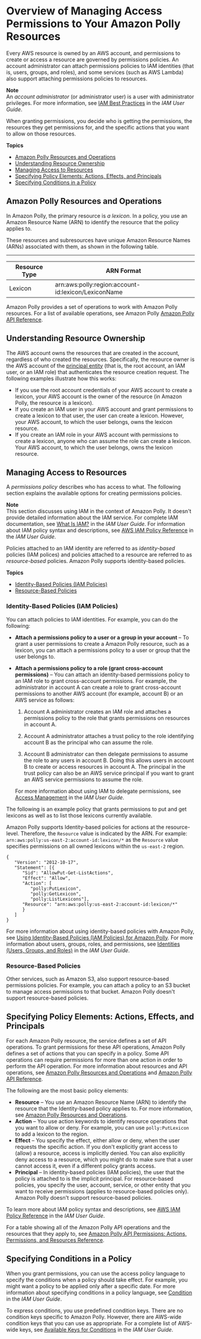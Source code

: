 # Overview of Managing Access Permissions to Your Amazon Polly Resources<a name="access-control-overview"></a>

Every AWS resource is owned by an AWS account, and permissions to create or access a resource are governed by permissions policies\. An account administrator can attach permissions policies to IAM identities \(that is, users, groups, and roles\), and some services \(such as AWS Lambda\) also support attaching permissions policies to resources\. 

**Note**  
An *account administrator* \(or administrator user\) is a user with administrator privileges\. For more information, see [IAM Best Practices](https://docs.aws.amazon.com/IAM/latest/UserGuide/best-practices.html) in the *IAM User Guide*\.

When granting permissions, you decide who is getting the permissions, the resources they get permissions for, and the specific actions that you want to allow on those resources\.

**Topics**
+ [Amazon Polly Resources and Operations](#access-control-resources)
+ [Understanding Resource Ownership](#access-control-resource-ownership)
+ [Managing Access to Resources](#manage-access-overview)
+ [Specifying Policy Elements: Actions, Effects, and Principals](#specify-policy-elements)
+ [Specifying Conditions in a Policy](#specifying-conditions-overview)

## Amazon Polly Resources and Operations<a name="access-control-resources"></a>

In Amazon Polly, the primary resource is *a lexicon*\. In a policy, you use an Amazon Resource Name \(ARN\) to identify the resource that the policy applies to\.

These resources and subresources have unique Amazon Resource Names \(ARNs\) associated with them, as shown in the following table\. 


****  

| Resource Type | ARN Format | 
| --- | --- | 
| Lexicon | arn:aws:polly:region:account\-id:lexicon/LexiconName | 

Amazon Polly provides a set of operations to work with Amazon Polly resources\. For a list of available operations, see Amazon Polly [Amazon Polly API Reference](API_Reference.md)\.

## Understanding Resource Ownership<a name="access-control-resource-ownership"></a>

The AWS account owns the resources that are created in the account, regardless of who created the resources\. Specifically, the resource owner is the AWS account of the [principal entity](https://docs.aws.amazon.com/IAM/latest/UserGuide/id_roles_terms-and-concepts.html) \(that is, the root account, an IAM user, or an IAM role\) that authenticates the resource creation request\. The following examples illustrate how this works:
+ If you use the root account credentials of your AWS account to create a lexicon, your AWS account is the owner of the resource \(in Amazon Polly, the resource is a lexicon\)\.
+ If you create an IAM user in your AWS account and grant permissions to create a lexicon to that user, the user can create a lexicon\. However, your AWS account, to which the user belongs, owns the lexicon resource\.
+ If you create an IAM role in your AWS account with permissions to create a lexicon, anyone who can assume the role can create a lexicon\. Your AWS account, to which the user belongs, owns the lexicon resource\. 

## Managing Access to Resources<a name="manage-access-overview"></a>

A *permissions policy* describes who has access to what\. The following section explains the available options for creating permissions policies\.

**Note**  
This section discusses using IAM in the context of Amazon Polly\. It doesn't provide detailed information about the IAM service\. For complete IAM documentation, see [What Is IAM?](https://docs.aws.amazon.com/IAM/latest/UserGuide/introduction.html) in the *IAM User Guide*\. For information about IAM policy syntax and descriptions, see [AWS IAM Policy Reference](https://docs.aws.amazon.com/IAM/latest/UserGuide/reference_policies.html) in the *IAM User Guide*\.

Policies attached to an IAM identity are referred to as *identity\-based* policies \(IAM polices\) and policies attached to a resource are referred to as *resource\-based* policies\. Amazon Polly supports identity\-based policies\. 

**Topics**
+ [Identity\-Based Policies \(IAM Policies\)](#manage-access-iam-policies)
+ [Resource\-Based Policies](#manage-access-resource-policies)

### Identity\-Based Policies \(IAM Policies\)<a name="manage-access-iam-policies"></a>

You can attach policies to IAM identities\. For example, you can do the following:
+ **Attach a permissions policy to a user or a group in your account** – To grant a user permissions to create a Amazon Polly resource, such as a lexicon, you can attach a permissions policy to a user or group that the user belongs to\.
+ **Attach a permissions policy to a role \(grant cross\-account permissions\)** – You can attach an identity\-based permissions policy to an IAM role to grant cross\-account permissions\. For example, the administrator in account A can create a role to grant cross\-account permissions to another AWS account \(for example, account B\) or an AWS service as follows:

  1. Account A administrator creates an IAM role and attaches a permissions policy to the role that grants permissions on resources in account A\.

  1. Account A administrator attaches a trust policy to the role identifying account B as the principal who can assume the role\. 

  1. Account B administrator can then delegate permissions to assume the role to any users in account B\. Doing this allows users in account B to create or access resources in account A\. The principal in the trust policy can also be an AWS service principal if you want to grant an AWS service permissions to assume the role\.

  For more information about using IAM to delegate permissions, see [Access Management](https://docs.aws.amazon.com/IAM/latest/UserGuide/access.html) in the *IAM User Guide*\.

The following is an example policy that grants permissions to put and get lexicons as well as to list those lexicons currently available\.

Amazon Polly supports Identity\-based policies for actions at the resource\-level\. Therefore, the `Resource` value is indicated by the ARN\. For example: `arn:aws:polly:us-east-2:account-id:lexicon/*` as the `Resource` value specifies permissions on all owned lexicons within the `us-east-2` region\.

```
{
   "Version": "2012-10-17",
   "Statement": [{
      "Sid": "AllowPut-Get-ListActions",
      "Effect": "Allow",
      "Action": [
         "polly:PutLexicon",
         "polly:GetLexicon",
         "polly:ListLexicons"],
      "Resource": "arn:aws:polly:us-east-2:account-id:lexicon/*"
      }
   ]
}
```

For more information about using identity\-based policies with Amazon Polly, see [Using Identity\-Based Policies \(IAM Policies\) for Amazon Polly](using-identity-based-policies.md)\. For more information about users, groups, roles, and permissions, see [Identities \(Users, Groups, and Roles\)](https://docs.aws.amazon.com/IAM/latest/UserGuide/id.html) in the *IAM User Guide*\. 

### Resource\-Based Policies<a name="manage-access-resource-policies"></a>

Other services, such as Amazon S3, also support resource\-based permissions policies\. For example, you can attach a policy to an S3 bucket to manage access permissions to that bucket\. Amazon Polly doesn't support resource\-based policies\.

## Specifying Policy Elements: Actions, Effects, and Principals<a name="specify-policy-elements"></a>

For each Amazon Polly resource, the service defines a set of API operations\. To grant permissions for these API operations, Amazon Polly defines a set of actions that you can specify in a policy\. Some API operations can require permissions for more than one action in order to perform the API operation\. For more information about resources and API operations, see [Amazon Polly Resources and Operations](#access-control-resources) and [Amazon Polly API Reference](API_Reference.md)\.

The following are the most basic policy elements:
+ **Resource** – You use an Amazon Resource Name \(ARN\) to identify the resource that the Identity\-based policy applies to\. For more information, see [Amazon Polly Resources and Operations](#access-control-resources)\.
+ **Action** – You use action keywords to identify resource operations that you want to allow or deny\. For example, you can use `polly:PutLexicon` to add a lexicon to the region\.
+ **Effect** – You specify the effect, either allow or deny, when the user requests the specific action\. If you don't explicitly grant access to \(allow\) a resource, access is implicitly denied\. You can also explicitly deny access to a resource, which you might do to make sure that a user cannot access it, even if a different policy grants access\.
+ **Principal** – In identity\-based policies \(IAM policies\), the user that the policy is attached to is the implicit principal\. For resource\-based policies, you specify the user, account, service, or other entity that you want to receive permissions \(applies to resource\-based policies only\)\. Amazon Polly doesn't support resource\-based policies\.

To learn more about IAM policy syntax and descriptions, see [AWS IAM Policy Reference](https://docs.aws.amazon.com/IAM/latest/UserGuide/reference_policies.html) in the *IAM User Guide*\.

For a table showing all of the Amazon Polly API operations and the resources that they apply to, see [Amazon Polly API Permissions: Actions, Permissions, and Resources Reference](api-permissions-reference.md)\.

## Specifying Conditions in a Policy<a name="specifying-conditions-overview"></a>

When you grant permissions, you can use the access policy language to specify the conditions when a policy should take effect\. For example, you might want a policy to be applied only after a specific date\. For more information about specifying conditions in a policy language, see [Condition](https://docs.aws.amazon.com/IAM/latest/UserGuide/reference_policies_elements.html#Condition) in the *IAM User Guide*\.

To express conditions, you use predefined condition keys\. There are no condition keys specific to Amazon Polly\. However, there are AWS\-wide condition keys that you can use as appropriate\. For a complete list of AWS\-wide keys, see [Available Keys for Conditions](https://docs.aws.amazon.com/IAM/latest/UserGuide/reference_policies_elements.html#AvailableKeys) in the *IAM User Guide*\.